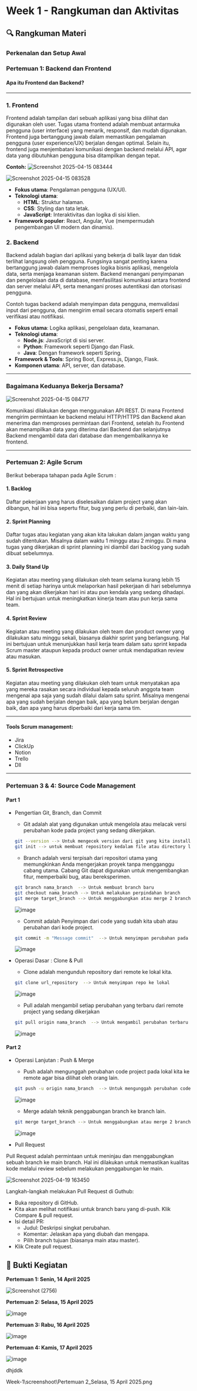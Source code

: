 # Week 1 - Rangkuman dan Aktivitas

## 🔍 Rangkuman Materi

### Perkenalan dan Setup Awal

### Pertemuan 1: Backend dan Frontend

#### Apa itu Frontend dan Backend?

---

### **1. Frontend**

Frontend adalah tampilan dari sebuah aplikasi yang bisa dilihat dan digunakan oleh user. Tugas utama frontend adalah membuat antarmuka pengguna (user interface) yang menarik, responsif, dan mudah digunakan. Frontend juga bertanggung jawab dalam memastikan pengalaman pengguna (user experience/UX) berjalan dengan optimal. Selain itu, frontend juga menjembatani komunikasi dengan backend melalui API, agar data yang dibutuhkan pengguna bisa ditampilkan dengan tepat.

**Contoh:**
![Screenshot 2025-04-15 083444](https://github.com/user-attachments/assets/fe1b050d-0266-4917-999e-6b399be57c51)

![Screenshot 2025-04-15 083528](https://github.com/user-attachments/assets/6d4b6c5c-3f6b-49b8-b49b-48056fd4d30b)

- **Fokus utama**: Pengalaman pengguna (UX/UI).
- **Teknologi utama**:
  - **HTML**: Struktur halaman.
  - **CSS**: Styling dan tata letak.
  - **JavaScript**: Interaktivitas dan logika di sisi klien.
- **Framework populer**: React, Angular, Vue (mempermudah pengembangan UI modern dan dinamis).

### **2. Backend**

Backend adalah bagian dari aplikasi yang bekerja di balik layar dan tidak terlihat langsung oleh pengguna. Fungsinya sangat penting karena bertanggung jawab dalam memproses logika bisnis aplikasi, mengelola data, serta menjaga keamanan sistem. Backend menangani penyimpanan dan pengelolaan data di database, memfasilitasi komunikasi antara frontend dan server melalui API, serta menangani proses autentikasi dan otorisasi pengguna.

Contoh tugas backend adalah menyimpan data pengguna, memvalidasi input dari pengguna, dan mengirim email secara otomatis seperti email verifikasi atau notifikasi.

- **Fokus utama**: Logika aplikasi, pengelolaan data, keamanan.
- **Teknologi utama**:
  - **Node.js**: JavaScript di sisi server.
  - **Python**: Framework seperti Django dan Flask.
  - **Java**: Dengan framework seperti Spring.
- **Framework & Tools**: Spring Boot, Express.js, Django, Flask.
- **Komponen utama**: API, server, dan database.

---

### **Bagaimana Keduanya Bekerja Bersama?**

![Screenshot 2025-04-15 084717](https://github.com/user-attachments/assets/5a464ff8-93a0-4af3-9c11-03146d3e0047)

Komunikasi dilakukan dengan menggunakan API REST. Di mana Frontend mengirim permintaan ke backend melalui HTTP/HTTPS dan Backend akan menerima dan memproses permintaan dari Frontend, setelah itu Frontend akan menampilkan data yang diterima dari Backend dan selanjutnya Backend mengambil data dari database dan mengembalikannya ke frontend.

---

### Pertemuan 2: Agile Scrum

Berikut beberapa tahapan pada Agile Scrum :

#### 1. Backlog

Daftar pekerjaan yang harus diselesaikan dalam project yang akan dibangun, hal ini bisa sepertu fitur, bug yang perlu di perbaiki, dan lain-lain.

#### 2. Sprint Planning

Daftar tugas atau kegiatan yang akan kita lakukan dalam jangan waktu yang sudah ditentukan. Misalnya dalam waktu 1 minggu atau 2 minggu. Di mana tugas yang dikerjakan di sprint planning ini diambil dari backlog yang sudah dibuat sebelumnya.

#### 3. Daily Stand Up

Kegiatan atau meeting yang dilakukan oleh team selama kurang lebih 15 menit di setiap harinya untuk melaporkan hasil pekerjaan di hari sebelumnya dan yang akan dikerjakan hari ini atau pun kendala yang sedang dihadapi. Hal ini bertujuan untuk meningkatkan kinerja team atau pun kerja sama team.

#### 4. Sprint Review

Kegiatan atau meeting yang dilakukan oleh team dan product owner yang dilakukan satu minggu sekali, biasanya diakhir sprint yang berlangsung. Hal ini bertujuan untuk menunjukkan hasil kerja team dalam satu sprint kepada Scrum master ataupun kepada product owner untuk mendapatkan review atau masukan.

#### 5. Sprint Retrospective

Kegiatan atau meeting yang dilakukan oleh team untuk menyatakan apa yang mereka rasakan secara individual kepada seluruh anggota team mengenai apa saja yang sudah dilalui dalam satu sprint. Misalnya mengenai apa yang sudah berjalan dengan baik, apa yang belum berjalan dengan baik, dan apa yang harus diperbaiki dari kerja sama tim.

---

#### Tools Scrum management:

- Jira
- ClickUp
- Notion
- Trello
- Dll

---

### Pertemuan 3 & 4: Source Code Management

#### Part 1

- Pengertian Git, Branch, dan Commit

  - Git adalah alat yang digunakan untuk mengelola atau melacak versi perubahan kode pada project yang sedang dikerjakan.

  ```bash
  git --version --> Untuk mengecek version dari git yang kita install ataupun mengecek apakah git tersedia atau tidak
  git init --> untuk membuat repository kedalam file atau directory lokal
  ```

  - Branch adalah versi terpisah dari repositori utama yang memungkinkan Anda mengerjakan proyek tanpa mengganggu cabang utama. Cabang Git dapat digunakan untuk mengembangkan fitur, memperbaiki bug, atau bereksperimen.

  ```bash
  git branch nama_branch  --> Untuk membuat branch baru
  git checkout nama_branch --> Untuk melakukan perpindahan branch
  git merge target_branch --> Untuk menggabungkan atau merge 2 branch
  ```

  ![image](https://github.com/user-attachments/assets/6a0011e2-8bf5-4f82-a5af-c7eb66ff8a5f)

  - Commit adalah Penyimpan dari code yang sudah kita ubah atau perubahan dari kode project.

  ```bash
  git commit -m "Message commit"  --> Untuk menyimpan perubahan pada code yang di kembangkan.
  ```

  ![image](https://github.com/user-attachments/assets/72d69a08-17c7-4765-80c8-ae245e58b6be)

- Operasi Dasar : Clone & Pull

  - Clone adalah mengunduh repository dari remote ke lokal kita.

  ```bash
  git clone url_repository  --> Untuk menyimpan repo ke lokal
  ```

  ![image](https://github.com/user-attachments/assets/4e442700-7a78-4341-ac33-95a30195959a)

  - Pull adalah mengambil setiap perubahan yang terbaru dari remote project yang sedang dikerjakan

  ```bash
  git pull origin nama_branch  --> Untuk mengambil perubahan terbaru
  ```

  ![image](https://github.com/user-attachments/assets/cc64d549-6008-449f-8290-b22fa4a49a45)

#### Part 2

- Operasi Lanjutan : Push & Merge

  - Push adalah mengunggah perubahan code project pada lokal kita ke remote agar bisa dilihat oleh orang lain.

  ```bash
  git push -u origin nama_branch  --> Untuk mengunggah perubahan code
  ```

  ![image](https://github.com/user-attachments/assets/9d61db73-e33f-48c7-bfdc-e217b1f38998)

  - Merge adalah teknik penggabungan branch ke branch lain.

  ```bash
  git merge target_branch --> Untuk menggabungkan atau merge 2 branch
  ```

  ![image](https://github.com/user-attachments/assets/fc9c2c12-dbb0-4ec2-8b37-4b60d58cbcd2)

- Pull Request

Pull Request adalah permintaan untuk meninjau dan menggabungkan sebuah branch ke main branch. Hal ini dilakukan untuk memastikan kualitas kode melalui review sebelum melakukan penggabungan ke main.

![Screenshot 2025-04-19 163450](https://github.com/user-attachments/assets/8d48f8be-3903-4541-8391-3f3c8228cb3b)

Langkah-langkah melakukan Pull Request di Guthub:

- Buka repository di GitHub.
- Kita akan melihat notifikasi untuk branch baru yang di-push. Klik Compare & pull request.
- Isi detail PR:
  - Judul: Deskripsi singkat perubahan.
  - Komentar: Jelaskan apa yang diubah dan mengapa.
  - Pilih branch tujuan (biasanya main atau master).
- Klik Create pull request.

## 📸 Bukti Kegiatan

**Pertemuan 1: Senin, 14 April 2025**

![Screenshot (2756)](https://github.com/user-attachments/assets/dd034d3c-f24d-4571-87df-55987ebf7f6e)

**Pertemuan 2: Selasa, 15 April 2025**

![image](https://github.com/user-attachments/assets/40735ca2-90c9-45cd-a9f5-9dad917f5c49)

**Pertemuan 3: Rabu, 16 April 2025**

![image](https://github.com/user-attachments/assets/23622447-da75-4fe5-80ab-0c9378ca937d)

**Pertemuan 4: Kamis, 17 April 2025**

![image](https://github.com/user-attachments/assets/2c6a1f8a-f8ec-458a-8d8a-8152a4c1fc3f)

dhjddk

Week-1\screenshoot\Pertemuan 2_Selasa, 15 April 2025.png
